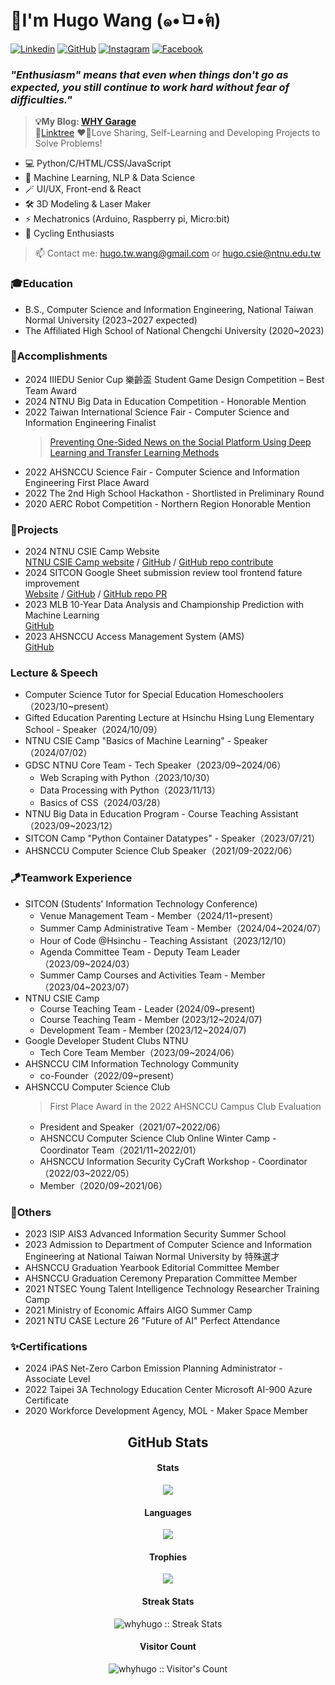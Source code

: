 # 👋I'm Hugo Wang (๑•̀ㅁ•́ฅ)

[![Linkedin](https://img.shields.io/badge/Hugo_Wang-0077B5.svg?logo=linkedin&logoColor=white&style=for-the-badge)](https://www.linkedin.com/in/whyhugo/)
[![GitHub](https://img.shields.io/badge/whyhugo-100000.svg?logo=github&logoColor=white&style=for-the-badge)](https://github.com/whyhugo)
[![Instagram](https://img.shields.io/badge/whyhugo.tw-E4405F.svg?logo=instagram&logoColor=white&style=for-the-badge)](https://www.instagram.com/whyhugo.tw/)
[![Facebook](https://img.shields.io/badge/whyhugo-1877F2.svg?logo=facebook&logoColor=white&style=for-the-badge)](https://www.facebook.com/whyhugo/)

### *"Enthusiasm" means that even when things don't go as expected, you still continue to work hard without fear of difficulties."*
> **💡My Blog: [WHY Garage](https://whyhugo.github.io)**<br>
> 🌳[Linktree](https://linktr.ee/whyhugo)
> ❤️‍🔥Love Sharing, Self-Learning and Developing Projects to Solve Problems!

+ 💻 Python/C/HTML/CSS/JavaScript
+ 🧠 Machine Learning, NLP & Data Science
+ 🪄 UI/UX, Front-end & React
+ 🛠️ 3D Modeling & Laser Maker
+ ⚡ Mechatronics (Arduino, Raspberry pi, Micro:bit)
+ 🚴 Cycling Enthusiasts 
> 📫 Contact me: hugo.tw.wang@gmail.com or hugo.csie@ntnu.edu.tw

### 🎓Education
+ B.S., Computer Science and Information Engineering, National Taiwan Normal University (2023~2027 expected)
+ The Affiliated High School of National Chengchi University (2020~2023)

### 🏅Accomplishments
+ 2024 IIIEDU Senior Cup 樂齡盃 Student Game Design Competition – Best Team Award
+ 2024 NTNU Big Data in Education Competition - Honorable Mention
+ 2022 Taiwan International Science Fair - Computer Science and Information Engineering Finalist
  > [Preventing One-Sided News on the Social Platform Using Deep Learning and Transfer Learning Methods](https://www.ntsec.edu.tw/science/detail.aspx?a=21&cat=19270&sid=19394)
+ 2022 AHSNCCU Science Fair - Computer Science and Information Engineering First Place Award
+ 2022 The 2nd High School Hackathon - Shortlisted in Preliminary Round
+ 2020 AERC Robot Competition - Northern Region Honorable Mention

### 🧩Projects
+ 2024 NTNU CSIE Camp Website <br>[NTNU CSIE Camp website](https://camp.csie.cool/) / [GitHub](https://github.com/CSIE-Camp/Camp_website_2024) / [GitHub repo contribute](https://github.com/CSIE-Camp/Camp_website_2024/graphs/contributors)
+ 2024 SITCON Google Sheet submission review tool frontend fature improvement <br>[Website](https://sitcon.org/submission-review/) / [GitHub](https://github.com/sitcon-tw/submission-review) / [GitHub repo PR](https://github.com/sitcon-tw/submission-review/pull/5)
+ 2023 MLB 10-Year Data Analysis and Championship Prediction with Machine Learning <br>[GitHub](https://github.com/whyhugo/Data-Analysis-in-Sports)
+ 2023 AHSNCCU Access Management System (AMS) <br>[GitHub](https://github.com/ahsnccu-cim/lib-AMS)

### Lecture & Speech
+ Computer Science Tutor for Special Education Homeschoolers（2023/10~present）
+ Gifted Education Parenting Lecture at Hsinchu Hsing Lung Elementary School - Speaker（2024/10/09）
+ NTNU CSIE Camp "Basics of Machine Learning" - Speaker（2024/07/02）
+ GDSC NTNU Core Team - Tech Speaker（2023/09~2024/06）
  + Web Scraping with Python（2023/10/30）
  + Data Processing with Python（2023/11/13）
  + Basics of CSS（2024/03/28）
+ NTNU Big Data in Education Program - Course Teaching Assistant（2023/09~2023/12）
+ SITCON Camp "Python Container Datatypes" - Speaker（2023/07/21）
+ AHSNCCU Computer Science Club Speaker（2021/09-2022/06）

### 🪁Teamwork Experience
+ SITCON (Students' Information Technology Conference)
  + Venue Management Team - Member（2024/11~present）
  + Summer Camp Administrative Team - Member（2024/04~2024/07）
  + Hour of Code @Hsinchu - Teaching Assistant（2023/12/10）
  + Agenda Committee Team - Deputy Team Leader（2023/09~2024/03）
  + Summer Camp Courses and Activities Team - Member（2023/04~2023/07）
+ NTNU CSIE Camp
  + Course Teaching Team - Leader (2024/09~present)
  + Course Teaching Team - Member (2023/12~2024/07)
  + Development Team - Member (2023/12~2024/07)
+ Google Developer Student Clubs NTNU
  + Tech Core Team Member（2023/09~2024/06）
+ AHSNCCU CIM Information Technology Community
  + co-Founder（2022/09~present）
+ AHSNCCU Computer Science Club
  > First Place Award in the 2022 AHSNCCU Campus Club Evaluation  
  + President and Speaker（2021/07~2022/06）
  + AHSNCCU Computer Science Club Online Winter Camp - Coordinator Team（2021/11~2022/01）
  + AHSNCCU Information Security CyCraft Workshop - Coordinator（2022/03~2022/05）
  + Member（2020/09~2021/06）

### 🎯Others
+ 2023 ISIP AIS3 Advanced Information Security Summer School
+ 2023 Admission to Department of Computer Science and Information Engineering at National Taiwan Normal University by 特殊選才
+ AHSNCCU Graduation Yearbook Editorial Committee Member
+ AHSNCCU Graduation Ceremony Preparation Committee Member
+ 2021 NTSEC Young Talent Intelligence Technology Researcher Training Camp
+ 2021 Ministry of Economic Affairs AIGO Summer Camp
+ 2021 NTU CASE Lecture 26 "Future of AI" Perfect Attendance

### ✨Certifications
+ 2024 iPAS Net-Zero Carbon Emission Planning Administrator - Associate Level
+ 2022 Taipei 3A Technology Education Center Microsoft AI-900 Azure Certificate
+ 2020 Workforce Development Agency, MOL - Maker Space Member

<!--
[![GitHub - Language Stats-Dark](https://github-readme-stats.vercel.app/api/top-langs/?username=whyhugo&layout=compact&langs_count=4&cache_seconds=7200&card_height=300&theme=chartreuse-dark#gh-dark-mode-only)](https://github.com/whyhugo/github-readme-stats#gh-dark-mode-only) [![GitHub Stats-Dark](https://github-readme-stats.vercel.app/api?username=whyhugo&show_icons=true&count_private=true&cache_seconds=7200&card_width=400&theme=chartreuse-dark#gh-dark-mode-only)](https://github.com/whyhugo/github-readme-stats#gh-dark-mode-only)


[![GitHub - Language Stats-Light](https://github-readme-stats.vercel.app/api/top-langs/?username=whyhugo&layout=compact&langs_count=4&cache_seconds=7200&card_height=300&theme=buefy#gh-light-mode-only)](https://github.com/whyhugo/github-readme-stats#gh-light-mode-only) [![GitHub Stats-Light](https://github-readme-stats.vercel.app/api?username=whyhugo&show_icons=true&count_private=true&cache_seconds=7200&card_width=400&card_width=500&theme=buefy#gh-light-mode-only)](https://github.com/whyhugo/github-readme-stats#gh-light-mode-only)


[![trophy](https://github-profile-trophy.vercel.app/?username=whyhugo&theme=chartreuse-dark&column=4&margin-w=15&margin-h=15)](https://github.com/whyhugo/github-profile-trophy)-->

<h2 align="center">GitHub Stats</h1>

<h4 align="center">Stats</h4>
<p align="center"> 
  <img src="https://github-readme-stats.vercel.app/api?username=whyhugo&show_icons=true&count_private=true&cache_seconds=7200&card_width=400&theme=gruvbox">
</p>

<h4 align="center">Languages</h4>
<p align="center"> 
  <img src="https://github-readme-stats.vercel.app/api/top-langs/?username=whyhugo&layout=compact&langs_count=4&cache_seconds=7200&card_height=300&theme=gruvbox">
</p>

<h4 align="center">Trophies</h4>
<p align="center"> 
  <img src="https://github-profile-trophy.vercel.app/?username=whyhugo&theme=gruvbox&column=4&margin-w=15&margin-h=15">
</p>

<h4 align="center">Streak Stats</h4>
<p align="center"><img src="https://streak-stats.demolab.com/?user=whyhugo&theme=gruvbox" alt="whyhugo :: Streak Stats" /></p>

<h4 align="center">Visitor Count</h4>
<p align="center"><img src="https://profile-counter.glitch.me/{whyhugo}/count.svg" alt="whyhugo :: Visitor's Count" /></p>
